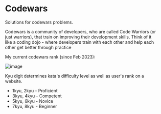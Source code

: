 # Codewars
Solutions for codewars problems.

Codewars is a community of developers, who are called Code Warriors (or just warriors), that train on improving their development skills. Think of it like a coding dojo - where developers train with each other and help each other get better through practice

My current codewars rank (since Feb 2023):

![image](https://www.codewars.com/users/Vistopro/badges/large)

Kyu digit determines kata's difficulty level as well as user's rank on a website.
- 1kyu, 2kyu - Proficient
- 3kyu, 4kyu - Competent
- 5kyu, 6kyu - Novice
- 7kyu, 8kyu - Beginner

